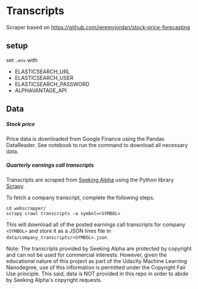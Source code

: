 # Transcripts
Scraper based on https://github.com/jeremyjordan/stock-price-forecasting

## setup
set `.env` with
- ELASTICSEARCH_URL
- ELASTICSEARCH_USER
- ELASTICSEARCH_PASSWORD
- ALPHAVANTAGE_API

## Data
##### Stock price
Price data is downloaded from Google Finance using the Pandas DataReader. See notebook to run the command to download all necessary data.

##### Quarterly earnings call transcripts
Transcripts are scraped from [Seeking Alpha](https://seekingalpha.com/) using the Python library [Scrapy](https://docs.scrapy.org/en/latest/).

To fetch a company transcript, complete the following steps.

```
cd webscrapper/
scrapy crawl transcripts -a symbol=<SYMBOL>
```

This will download all of the posted earnings call transcripts for company `<SYMBOL>` and store it as a JSON lines file in `data/company_transcripts/<SYMBOL>.json`.

Note: The transcripts provided by Seeking Alpha are protected by copyright and can not be used for commercial interests. However, given the educational nature of this project as part of the Udacity Machine Learning Nanodegree, use of this information is permitted under the Copyright Fair Use principle. This said, data is NOT provided in this repo in order to abide by Seeking Alpha's copyright requests.
